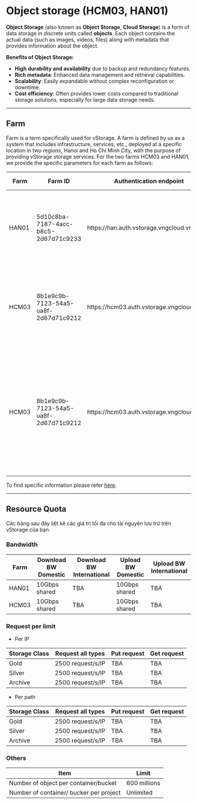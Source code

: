 # Object storage (HCM03, HAN01)

**Object Storage** (also known as **Object Storage**, **Cloud Storage**) is a form of data storage in discrete units called **objects**. Each object contains the actual data (such as images, videos, files) along with metadata that provides information about the object.

**Benefits of Object Storage:**

* **High durability and availability** due to backup and redundancy features.
* **Rich metadata**: Enhanced data management and retrieval capabilities.
* **Scalability**: Easily expandable without complex reconfiguration or downtime.
* **Cost efficiency**: Often provides lower costs compared to traditional storage solutions, especially for large data storage needs.

***

## **Farm** <a href="#farm" id="farm"></a>

Farm is a term specifically used for vStorage. A farm is defined by us as a system that includes infrastructure, services, etc., deployed at a specific location in two regions, Hanoi and Ho Chi Minh City, with the purpose of providing vStorage storage services. For the two farms HCM03 and HAN01, we provide the specific parameters for each farm as follows:

<table data-full-width="true"><thead><tr><th>Farm</th><th>Farm ID</th><th>Authentication endpoint</th><th>vStorage endpoint</th><th>Purpose of use</th></tr></thead><tbody><tr><td>HAN01</td><td>5d10c8ba-7187-4acc-b8c5-2d67d71c9233</td><td>https://han.auth.vstorage.vngcloud.vn/v3</td><td>https://han01.vstorage.vngcloud.vn</td><td>The farm serves multiple purposes and is shared for the project's initial data in the Hanoi Region.</td></tr><tr><td>HCM03</td><td>8b1e9c9b-7123-54a5-ua8f-2d67d71c9212</td><td>https://hcm03.auth.vstorage.vngcloud.vn/v3</td><td>https://hcm03.vstorage.vngcloud.vn</td><td>The farm serves multiple purposes and is shared for the project's initial data in the HoChiMinh Region.</td></tr><tr><td>HCM03</td><td>8b1e9c9b-7123-54a5-ua8f-2d67d71c9212</td><td>https://hcm03.auth.vstorage.vngcloud.vn/v3</td><td>https://hcm03-encrypt.vstorage.vngcloud.vn</td><td>When using this encryption endpoint, your data will be automatically encrypted when uploading files to vStorage in accordance with the AES-256 encryption standard.</td></tr></tbody></table>

To find specific information please refer [here](what-is-vstorage/what-is-farm.md).

***

## Resource Quota <a href="#han-muc-tai-nguyen" id="han-muc-tai-nguyen"></a>

Các bảng sau đây liệt kê các giá trị tối đa cho tài nguyên lưu trữ trên vStorage của bạn.

### Bandwidth <a href="#bandwidth" id="bandwidth"></a>

<table data-full-width="true"><thead><tr><th>Farm</th><th>Download BW Domestic</th><th>Download BW International</th><th>Upload BW Domestic</th><th>Upload BW International</th></tr></thead><tbody><tr><td>HAN01</td><td>10Gbps shared</td><td>TBA</td><td>10Gbps shared</td><td>TBA</td></tr><tr><td>HCM03</td><td>10Gbps shared</td><td>TBA</td><td>10Gbps shared</td><td>TBA</td></tr></tbody></table>

### Request per limit <a href="#request-per-limit" id="request-per-limit"></a>

* Per IP

<table data-full-width="true"><thead><tr><th>Storage Class</th><th>Request all types</th><th>Put request</th><th>Get request</th></tr></thead><tbody><tr><td>Gold</td><td>2500 request/s/IP</td><td>TBA</td><td>TBA</td></tr><tr><td>Silver</td><td>2500 request/s/IP</td><td>TBA</td><td>TBA</td></tr><tr><td>Archive</td><td>2500 request/s/IP</td><td>TBA</td><td>TBA</td></tr></tbody></table>

* Per path

<table data-full-width="true"><thead><tr><th>Storage Class</th><th>Request all types</th><th>Put request</th><th>Get request</th></tr></thead><tbody><tr><td>Gold</td><td>2500 request/s/IP</td><td>TBA</td><td>TBA</td></tr><tr><td>Silver</td><td>2500 request/s/IP</td><td>TBA</td><td>TBA</td></tr><tr><td>Archive</td><td>2500 request/s/IP</td><td>TBA</td><td>TBA</td></tr></tbody></table>

### Others <a href="#cac-han-muc-khac" id="cac-han-muc-khac"></a>

<table data-full-width="true"><thead><tr><th>Item</th><th>Limit</th></tr></thead><tbody><tr><td>Number of object per container/bucket</td><td>600 millions</td></tr><tr><td>Number of container/ bucker per project</td><td>Unlimited</td></tr></tbody></table>
